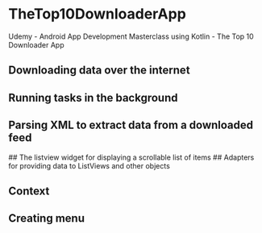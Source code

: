 # TheTop10DownloaderApp
Udemy - Android App Development Masterclass using Kotlin - The Top 10 Downloader App


## Downloading data over the internet
## Running tasks in the background
## Parsing XML to extract data from a downloaded feed
## The listview widget for displaying a scrollable list of items
## Adapters for providing data to ListViews and other objects
## Context
## Creating menu

